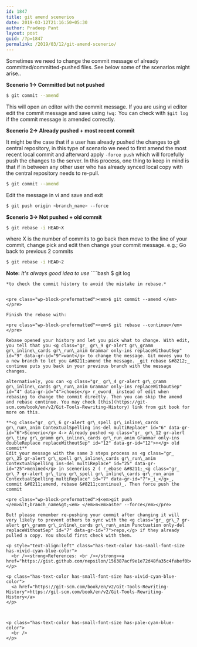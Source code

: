 ```yaml
---
id: 1847
title: git amend scenerios
date: 2019-03-12T21:16:50+05:30
author: Pradeep Pant
layout: post
guid: /?p=1847
permalink: /2019/03/12/git-amend-scenerio/
---
```

Sometimes we need to change the commit message of already committed/committed-pushed files. See below some of the scenarios might arise<g class="gr_ gr\_4 gr-alert gr\_gramm gr\_inline\_cards gr\_run\_anim Punctuation multiReplace" id="4" data-gr-id="4">..</g> 

**Scenerio 1-> Committed but not pushed**

````bash 
$ git commit --amend 
````

This will open an editor with the commit message. If you are using vi editor edit the commit message and save using ````!wq:```` 
You can check with ````$git log```` 
if the commit message is amended correctly.

**Scenerio 2-> Already pushed + most recent commit**

It might be the case that if a user has already pushed the changes to git central repository, in this type of scenario we need to first amend the most recent local commit and afterward apply ````-force push```` 
which will forcefully push the changes to the server. In this process, one thing to keep in mind is that if in between any other user who has already synced local copy with the central repository needs to re-pull.

````bash
$ git commit --amend
````
Edit the message in vi and save and exit

````bash 
$ git push origin <branch_name> --force 
````

  
**Scenerio 3-> Not pushed + old commit** 

````bash 
$ git rebase -i HEAD~X
````

where X is the number of commits to go back then move to the line of your commit, change pick and edit then change your commit message.
e.g.; Go back to previous 2 commits

````bash 
$ git rebase -i HEAD~2
````
**Note:** *It's always good idea to use* ````bash 
$ git log 
````
*to check the commit history to avoid the mistake in rebase.*


<pre class="wp-block-preformatted"><em>$ git commit --amend </em></pre>

Finish the rebase with:

<pre class="wp-block-preformatted"><em>$ git rebase --continue</em></pre>

Rebase opened your history and let you pick what to change. With edit, you tell that you <g class="gr_ gr\_9 gr-alert gr\_gramm gr\_inline\_cards gr\_run\_anim Grammar only-ins replaceWithoutSep" id="9" data-gr-id="9">want</g> to change the message. Git moves you to a new branch to let you &#8211;amend the message. _git rebase &#8212;_ continue puts you back in your previous branch with the message changes. 

alternatively, you can <g class="gr_ gr\_4 gr-alert gr\_gramm gr\_inline\_cards gr\_run\_anim Grammar only-ins replaceWithoutSep" id="4" data-gr-id="4">choose</g> r_eword_ instead of edit when rebasing to change the commit directly. Then you can skip the amend and rebase continue. You may check [this](https://git-scm.com/book/en/v2/Git-Tools-Rewriting-History) link from git book for more on this.

**<g class="gr_ gr\_6 gr-alert gr\_spell gr\_inline\_cards gr\_run\_anim ContextualSpelling ins-del multiReplace" id="6" data-gr-id="6">Scenerio</g> 4-> Already pushed <g class="gr_ gr\_12 gr-alert gr\_tiny gr\_gramm gr\_inline\_cards gr\_run_anim Grammar only-ins doubleReplace replaceWithoutSep" id="12" data-gr-id="12">+</g> old commit**  
Edit your message with the same 3 steps process as <g class="gr_ gr\_25 gr-alert gr\_spell gr\_inline\_cards gr\_run\_anim ContextualSpelling ins-del multiReplace" id="25" data-gr-id="25">menined</g> in scenerios 2 ( r_ebase &#8211;_<g class="gr_ gr\_7 gr-alert gr\_tiny gr\_spell gr\_inline\_cards gr\_run_anim ContextualSpelling multiReplace" id="7" data-gr-id="7">_i_</g>_, commit &#8211;amend, rebase &#8211;continue)_. Then force push the commit

<pre class="wp-block-preformatted">$<em>git push </em>&lt;branch_name&gt;<em> </em>m<em>aster --force</em></pre>

But! please remember re-pushing your commit after changing it will very likely to prevent others to sync with the <g class="gr_ gr\_7 gr-alert gr\_gramm gr\_inline\_cards gr\_run\_anim Punctuation only-del replaceWithoutSep" id="7" data-gr-id="7">repo,</g> if they already pulled a copy. You should first check with them.

<p style="text-align:left" class="has-text-color has-small-font-size has-vivid-cyan-blue-color">
  <br /><strong>References: <br /></strong><a href="https://gist.github.com/nepsilon/156387acf9e1e72d48fa35c4fabef0b4">https://gist.github.com/nepsilon/156387acf9e1e72d48fa35c4fabef0b4</a>
</p>

<p class="has-text-color has-small-font-size has-vivid-cyan-blue-color">
  <a href="https://git-scm.com/book/en/v2/Git-Tools-Rewriting-History">https://git-scm.com/book/en/v2/Git-Tools-Rewriting-History</a>
</p>



<p class="has-text-color has-small-font-size has-pale-cyan-blue-color">
  <br />
</p>